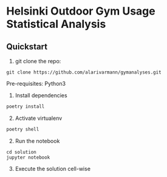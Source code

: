 # Helsinki Outdoor Gym Usage Statistical Analysis

## Quickstart


1. git clone the repo:

```
git clone https://github.com/alarivarmann/gymanalyses.git
```

Pre-requisites: Python3

1. Install dependencies
```bash 
poetry install

```
2. Activate virtualenv

```bash
poetry shell
```

2. Run the notebook
``` 
cd solution
jupyter notebook
```

3. Execute the solution cell-wise